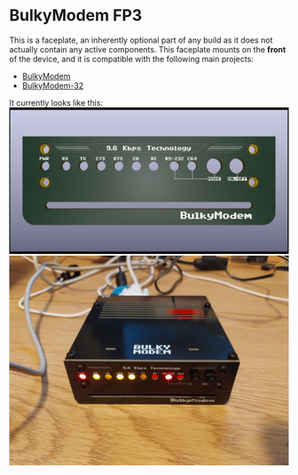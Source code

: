 # BulkyModem FP3
This is a faceplate, an inherently optional part of any build as it does not actually contain any active components. This faceplate mounts on the **front** of the device, and it is compatible with the following main projects:
- [BulkyModem](https://github.com/tebl/BulkyModem/tree/main/BulkyModem%20Module)
- [BulkyModem-32](https://github.com/tebl/BulkyModem/tree/main/BulkyModem-32%20Module)

It currently looks like this:
![Preview](https://raw.githubusercontent.com/tebl/BulkyModem/main/gallery/BulkyModem%20FP3.png)
![Picture](https://raw.githubusercontent.com/tebl/BulkyModem/main/gallery/20240827_022340.jpg)